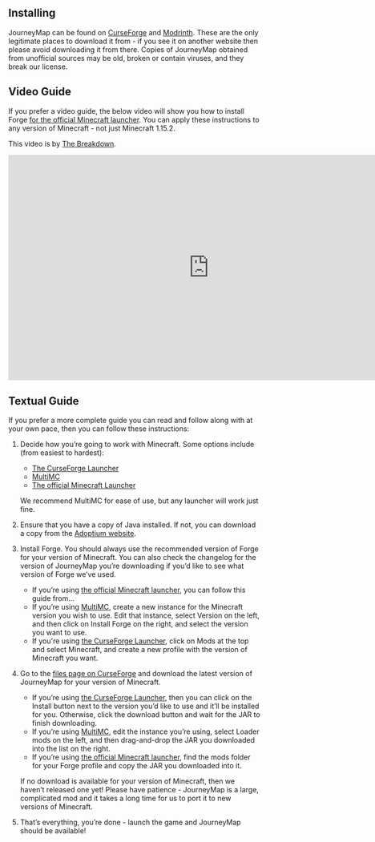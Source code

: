 ## **Installing**

JourneyMap can be found on [CurseForge](https://www.curseforge.com/minecraft/mc-mods/journeymap) and [Modrinth](https://modrinth.com/mod/journeymap). These are the only legitimate places to download it from - if you see it on another website then please avoid downloading it from there. Copies of JourneyMap obtained from unofficial sources may be old, broken or contain viruses, and they break our license.

## **Video Guide**

If you prefer a video guide, the below video will show you how to install Forge [for the official Minecraft launcher](https://www.minecraft.net/download). You can apply these instructions to any version of Minecraft - not just Minecraft 1.15.2.

This video is by [The Breakdown](https://www.youtube.com/channel/UC6Ec5NXzcESo60F3UgtgQRA).

<iframe width="800" height="450" src="https://www.youtube.com/embed/71Co8ygepxo" frameborder="0" allow="autoplay; encrypted-media" allowfullscreen></iframe>

## **Textual Guide**

If you prefer a more complete guide you can read and follow along with at your own pace, then you can follow these instructions:

1. Decide how you’re going to work with Minecraft. Some options include (from easiest to hardest):
    - [The CurseForge Launcher](https://download.curseforge.com/)
    - [MultiMC](https://multimc.org/)
    - [The official Minecraft Launcher](https://www.minecraft.net/download)
    
    We recommend MultiMC for ease of use, but any launcher will work just fine.

2. Ensure that you have a copy of Java installed. If not, you can download a copy from the [Adoptium website](https://adoptium.net/temurin/releases/).

3. Install Forge. You should always use the recommended version of Forge for your version of Minecraft. You can also check the changelog for the version of JourneyMap you’re downloading if you’d like to see what version of Forge we’ve used.
    - If you’re using [the official Minecraft launcher](https://www.minecraft.net/download), you can follow this guide from...
    - If you’re using [MultiMC](https://multimc.org/), create a new instance for the Minecraft version you wish to use. Edit that instance, select Version on the left, and then click on Install Forge on the right, and select the version you want to use.
    - If you're using [the CurseForge Launcher](https://download.curseforge.com/), click on Mods at the top and select Minecraft, and create a new profile with the version of Minecraft you want.

4. Go to the [files page on CurseForge](https://www.curseforge.com/minecraft/mc-mods/journeymap/files) and download the latest version of JourneyMap for your version of Minecraft.
    - If you’re using [the CurseForge Launcher](https://download.curseforge.com/), then you can click on the Install button next to the version you’d like to use and it’ll be installed for you. Otherwise, click the download button and wait for the JAR to finish downloading.
    - If you’re using [MultiMC](https://multimc.org/), edit the instance you’re using, select Loader mods on the left, and then drag-and-drop the JAR you downloaded into the list on the right.
    - If you’re using [the official Minecraft launcher](https://www.minecraft.net/download), find the mods folder for your Forge profile and copy the JAR you downloaded into it.

    If no download is available for your version of Minecraft, then we haven’t released one yet! Please have patience - JourneyMap is a large, complicated mod and it takes a long time for us to port it to new versions of Minecraft.

5. That’s everything, you’re done - launch the game and JourneyMap should be available!
